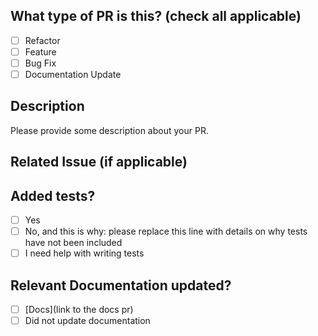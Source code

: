 ## What type of PR is this? (check all applicable)

- [ ] Refactor
- [ ] Feature
- [ ] Bug Fix
- [ ] Documentation Update

## Description

Please provide some description about your PR.

## Related Issue (if applicable)

## Added tests?

- [ ] Yes
- [ ] No, and this is why: please replace this line with details on why tests
  have not been included
- [ ] I need help with writing tests

## Relevant Documentation updated?

- [ ] [Docs](link to the docs pr)
- [ ] Did not update documentation